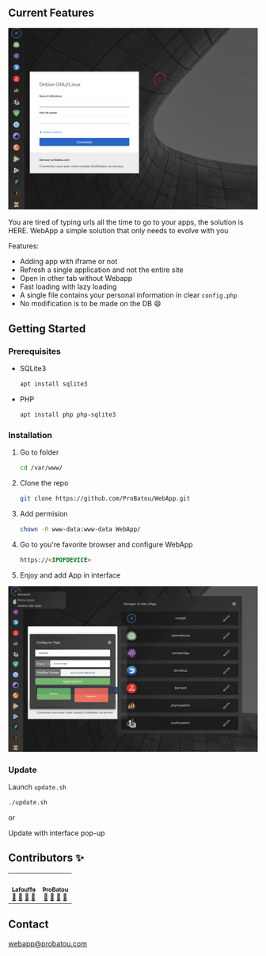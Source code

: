 <!-- CURRENT FEATURES -->
## Current Features

![Product Screen Shot](./README/WebAPP.png)

You are tired of typing urls all the time to go to your apps, the solution is HERE. WebApp a simple solution that only needs to evolve with you

Features:
* Adding app with iframe or not
* Refresh a single application and not the entire site
* Open in other tab without Webapp
* Fast loading with lazy loading
* A single file contains your personal information in clear `config.php`
* No modification is to be made on the DB :smile:



<!-- GETTING STARTED -->
## Getting Started
### Prerequisites

* SQLite3
  ```sh
  apt install sqlite3
  ```
  
* PHP
  ```sh
  apt install php php-sqlite3 
  ```

### Installation

1. Go to folder
   ```sh
   cd /var/www/
   ```
2. Clone the repo
   ```sh
   git clone https://github.com/ProBatou/WebApp.git
   ```
3. Add permision
   ```sh
   chown -R www-data:www-data WebApp/
   ```
4. Go to you're favorite browser and configure WebApp
   ```html
   https://<IPOFDEVICE>
   ```
5. Enjoy and add App in interface
  
  ![Interface Screen Shot](./README/WebAPP%20interface.png)



### Update

Launch `update.sh`
   ```sh
   ./update.sh
   ```
or

Update with interface pop-up 

## Contributors ✨

<!-- ALL-CONTRIBUTORS-LIST:START - Do not remove or modify this section -->
<!-- prettier-ignore-start -->
<!-- markdownlint-disable -->
<table>
  <tr>
    <td align="center"><a href="https://lafouffe.fr"><img src="https://avatars.githubusercontent.com/u/58776368?v=4" width="100px;" alt=""/><br /><sub><b>Lafouffe</b></sub></a><br /><a href="#question-kentcdodds" title="Answering Questions">💬</a> <a href="https://github.com/all-contributors/all-contributors/commits?author=lafouffe" title="Documentation">📖</a> <a href="https://github.com/all-contributors/all-contributors/pulls?q=is%3Apr+reviewed-by%3lafouffe" title="Reviewed Pull Requests">👀</a> <a href="#talk-lafouffe" title="Talks">📢</a></td>
    <td align="center"><a href="https://ProBatou.com"><img src="https://avatars.githubusercontent.com/u/27163397?v=4" width="100px;" alt=""/><br /><sub><b>ProBatou</b></sub></a><br /><a href="#question-ProBatou" title="Answering Questions">💬</a> <a href="https://github.com/all-contributors/all-contributors/commits?author=ProBatou" title="Documentation">📖</a> <a href="https://github.com/all-contributors/all-contributors/pulls?q=is%3Apr+reviewed-by%3ProBatou" title="Reviewed Pull Requests">👀</a> <a href="#talk-ProBatou" title="Talks">📢</a></td>
  </tr>
</table>

<!-- markdownlint-restore -->
<!-- prettier-ignore-end -->

<!-- CONTACT -->
## Contact

 webapp@probatou.com
